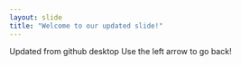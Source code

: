 ```yaml
---
layout: slide
title: "Welcome to our updated slide!"
---
```

Updated from github desktop
Use the left arrow to go back!